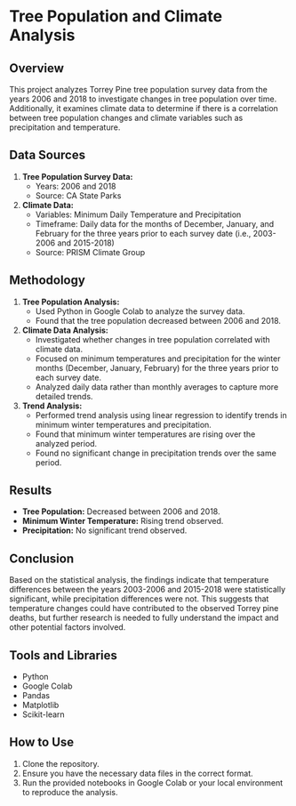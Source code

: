# Tree Population and Climate Analysis

## Overview
This project analyzes Torrey Pine tree population survey data from the years 2006 and 2018 to investigate changes in tree population over time. Additionally, it examines climate data to determine if there is a correlation between tree population changes and climate variables such as precipitation and temperature.

## Data Sources
1. **Tree Population Survey Data:**
   - Years: 2006 and 2018
   - Source: CA State Parks
2. **Climate Data:**
   - Variables: Minimum Daily Temperature and Precipitation
   - Timeframe: Daily data for the months of December, January, and February for the three years prior to each survey date (i.e., 2003-2006 and 2015-2018)
   - Source: PRISM Climate Group

## Methodology
1. **Tree Population Analysis:**
   - Used Python in Google Colab to analyze the survey data.
   - Found that the tree population decreased between 2006 and 2018.
2. **Climate Data Analysis:**
   - Investigated whether changes in tree population correlated with climate data.
   - Focused on minimum temperatures and precipitation for the winter months (December, January, February) for the three years prior to each survey date.
   - Analyzed daily data rather than monthly averages to capture more detailed trends.
3. **Trend Analysis:**
   - Performed trend analysis using linear regression to identify trends in minimum winter temperatures and precipitation.
   - Found that minimum winter temperatures are rising over the analyzed period.
   - Found no significant change in precipitation trends over the same period.

## Results
- **Tree Population:** Decreased between 2006 and 2018.
- **Minimum Winter Temperature:** Rising trend observed.
- **Precipitation:** No significant trend observed.

## Conclusion
Based on the statistical analysis, the findings indicate that temperature differences between the years 2003-2006 and 2015-2018 were statistically significant, while precipitation differences were not. This suggests that temperature changes could have contributed to the observed Torrey pine deaths, but further research is needed to fully understand the impact and other potential factors involved.

## Tools and Libraries
- Python
- Google Colab
- Pandas
- Matplotlib
- Scikit-learn

## How to Use
1. Clone the repository.
2. Ensure you have the necessary data files in the correct format.
3. Run the provided notebooks in Google Colab or your local environment to reproduce the analysis.
